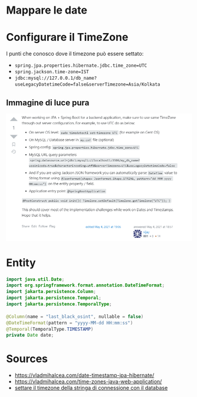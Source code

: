 # Mappare le date

# Configurare il TimeZone

I punti che conosco dove il timezone può essere settato:
- `spring.jpa.properties.hibernate.jdbc.time_zone=UTC`
- `spring.jackson.time-zone=IST`
- `jdbc:mysql://127.0.0.1/db_name?useLegacyDatetimeCode=false&serverTimezone=Asia/Kolkata`

## Immagine di luce pura

![timezone-hell](timezone-hell.png)


# Entity

```java
import java.util.Date;
import org.springframework.format.annotation.DateTimeFormat;
import jakarta.persistence.Column;
import jakarta.persistence.Temporal;
import jakarta.persistence.TemporalType;

@Column(name = "last_black_osint", nullable = false)
@DateTimeFormat(pattern = "yyyy-MM-dd HH:mm:ss")
@Temporal(TemporalType.TIMESTAMP)
private Date date;
```

# Sources

- <https://vladmihalcea.com/date-timestamp-jpa-hibernate/>
- <https://vladmihalcea.com/time-zones-java-web-application/>
- [settare il timezone della stringa di connessione con il database](https://stackoverflow.com/a/63169257/16988820)